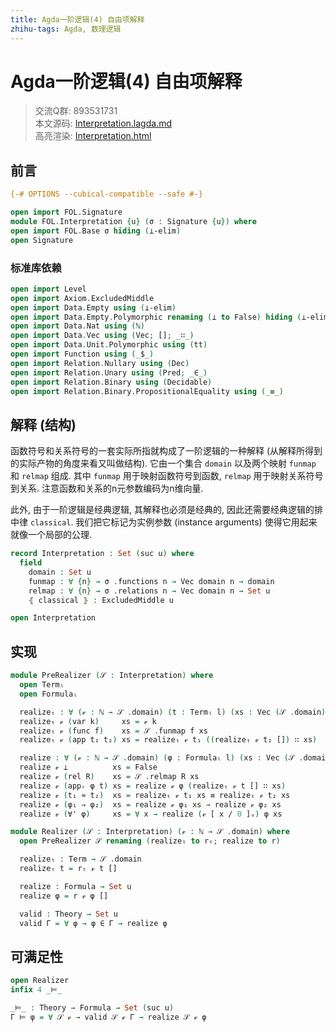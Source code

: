 ```yaml
---
title: Agda一阶逻辑(4) 自由项解释
zhihu-tags: Agda, 数理逻辑
---
```


# Agda一阶逻辑(4) 自由项解释

> 交流Q群: 893531731  
> 本文源码: [Interpretation.lagda.md](https://github.com/choukh/agda-flypitch/blob/main/src/FOL/Interpretation.lagda.md)  
> 高亮渲染: [Interpretation.html](https://choukh.github.io/agda-flypitch/FOL.Interpretation.html)  

## 前言

```agda
{-# OPTIONS --cubical-compatible --safe #-}

open import FOL.Signature
module FOL.Interpretation {u} (σ : Signature {u}) where
open import FOL.Base σ hiding (⊥-elim)
open Signature
```

### 标准库依赖

```agda
open import Level
open import Axiom.ExcludedMiddle
open import Data.Empty using (⊥-elim)
open import Data.Empty.Polymorphic renaming (⊥ to False) hiding (⊥-elim)
open import Data.Nat using (ℕ)
open import Data.Vec using (Vec; []; _∷_)
open import Data.Unit.Polymorphic using (tt)
open import Function using (_$_)
open import Relation.Nullary using (Dec)
open import Relation.Unary using (Pred; _∈_)
open import Relation.Binary using (Decidable)
open import Relation.Binary.PropositionalEquality using (_≡_)
```

## 解释 (结构)

函数符号和关系符号的一套实际所指就构成了一阶逻辑的一种解释 (从解释所得到的实际产物的角度来看又叫做结构). 它由一个集合 `domain` 以及两个映射 `funmap` 和 `relmap` 组成. 其中 `funmap` 用于映射函数符号到函数, `relmap` 用于映射关系符号到关系. 注意函数和关系的n元参数编码为n维向量.

此外, 由于一阶逻辑是经典逻辑, 其解释也必须是经典的, 因此还需要经典逻辑的排中律 `classical`. 我们把它标记为实例参数 (instance arguments) 使得它用起来就像一个局部的公理.

```agda
record Interpretation : Set (suc u) where
  field
    domain : Set u
    funmap : ∀ {n} → σ .functions n → Vec domain n → domain
    relmap : ∀ {n} → σ .relations n → Vec domain n → Set u
    ⦃ classical ⦄ : ExcludedMiddle u

open Interpretation
```

## 实现

```agda
module PreRealizer (𝒮 : Interpretation) where
  open Termₗ
  open Formulaₗ

  realizeₜ : ∀ (𝓋 : ℕ → 𝒮 .domain) (t : Termₗ l) (xs : Vec (𝒮 .domain) l) → 𝒮 .domain
  realizeₜ 𝓋 (var k)     xs = 𝓋 k
  realizeₜ 𝓋 (func f)    xs = 𝒮 .funmap f xs
  realizeₜ 𝓋 (app t₁ t₂) xs = realizeₜ 𝓋 t₁ ((realizeₜ 𝓋 t₂ []) ∷ xs)

  realize : ∀ (𝓋 : ℕ → 𝒮 .domain) (φ : Formulaₗ l) (xs : Vec (𝒮 .domain) l) → Set u
  realize 𝓋 ⊥          xs = False
  realize 𝓋 (rel R)    xs = 𝒮 .relmap R xs
  realize 𝓋 (appᵣ φ t) xs = realize 𝓋 φ (realizeₜ 𝓋 t [] ∷ xs)
  realize 𝓋 (t₁ ≈ t₂)  xs = realizeₜ 𝓋 t₁ xs ≡ realizeₜ 𝓋 t₂ xs
  realize 𝓋 (φ₁ ⇒ φ₂)  xs = realize 𝓋 φ₁ xs → realize 𝓋 φ₂ xs
  realize 𝓋 (∀' φ)     xs = ∀ x → realize (𝓋 [ x / 0 ]ᵥ) φ xs
```

```agda
module Realizer (𝒮 : Interpretation) (𝓋 : ℕ → 𝒮 .domain) where
  open PreRealizer 𝒮 renaming (realizeₜ to rₜ; realize to r)

  realizeₜ : Term → 𝒮 .domain
  realizeₜ t = rₜ 𝓋 t []

  realize : Formula → Set u
  realize φ = r 𝓋 φ []

  valid : Theory → Set u
  valid Γ = ∀ φ → φ ∈ Γ → realize φ
```

## 可满足性

```agda
open Realizer
infix 4 _⊨_

_⊨_ : Theory → Formula → Set (suc u)
Γ ⊨ φ = ∀ 𝒮 𝓋 → valid 𝒮 𝓋 Γ → realize 𝒮 𝓋 φ
```
